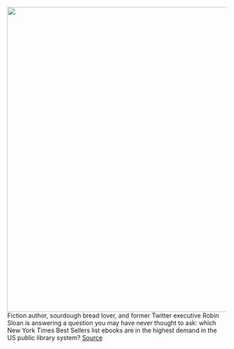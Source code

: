 <img src='https://cdn.vox-cdn.com/thumbor/RRuxqDUimkns60lCJ97_bkI6YuQ=/0x0:2040x1360/1200x800/filters:focal(883x597:1209x923)/cdn.vox-cdn.com/uploads/chorus_image/image/68805092/akrales_190723_3560_0016.0.jpg' width='700px' /><br/>
Fiction author, sourdough bread lover, and former Twitter executive Robin Sloan is answering a question you may have never thought to ask: which New York Times Best Sellers list ebooks are in the highest demand in the US public library system?
<a href='https://www.theverge.com/2021/2/11/22278462/robin-sloan-e-book-lending-library-nyt-bestseller-list-visualization'> Source <a/>